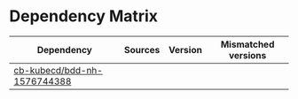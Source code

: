 # Dependency Matrix

Dependency | Sources | Version | Mismatched versions
---------- | ------- | ------- | -------------------
[cb-kubecd/bdd-nh-1576744388](https://github.com/cb-kubecd/bdd-nh-1576744388.git) |  | []() | 
